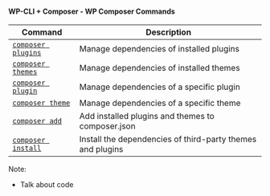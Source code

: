 #### WP-CLI + Composer - WP Composer Commands


| Command          | Description                |
| ---------------- | -------------------------- |
| [`composer plugins`](https://rxnlabs.github.io/wp-composer/plugins-command.html) | Manage dependencies of installed plugins |
| [`composer themes`](https://rxnlabs.github.io/wp-composer/themes-command.html)  | Manage dependencies of installed themes |
| [`composer plugin`](https://rxnlabs.github.io/wp-composer/plugin-command.html)  | Manage dependencies of a specific plugin |
| [`composer theme`](https://rxnlabs.github.io/wp-composer/theme-command.html)  | Manage dependencies of a specific theme |
| [`composer add`](https://rxnlabs.github.io/wp-composer/add-command.html)  | Add installed plugins and themes to composer.json |
| [`composer install`](https://rxnlabs.github.io/wp-composer/install-command.html)  | Install the dependencies of third-party themes and plugins |

Note:
- Talk about code